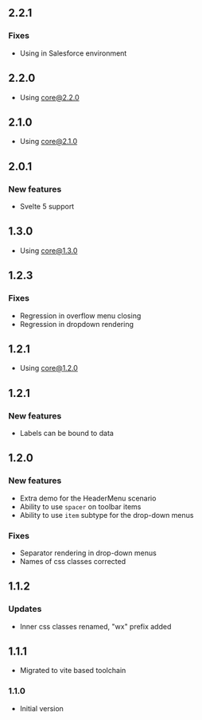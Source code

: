 ## 2.2.1

### Fixes

-   Using in Salesforce environment

## 2.2.0

-   Using core@2.2.0

## 2.1.0

-   Using core@2.1.0

## 2.0.1

### New features

-   Svelte 5 support

## 1.3.0

-   Using core@1.3.0

## 1.2.3

### Fixes

-   Regression in overflow menu closing
-   Regression in dropdown rendering

## 1.2.1

-   Using core@1.2.0

## 1.2.1

### New features

-   Labels can be bound to data

## 1.2.0

### New features

-   Extra demo for the HeaderMenu scenario
-   Ability to use `spacer` on toolbar items
-   Ability to use `item` subtype for the drop-down menus

### Fixes

-   Separator rendering in drop-down menus
-   Names of css classes corrected

## 1.1.2

### Updates

-   Inner css classes renamed, "wx" prefix added

## 1.1.1

-   Migrated to vite based toolchain

### 1.1.0

-   Initial version
